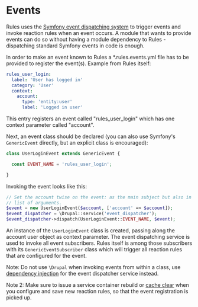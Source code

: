 # Events

Rules uses the [Symfony event dispatching system](http://symfony.com/doc/current/components/event_dispatcher/introduction.html)
to trigger events and invoke reaction rules when an event occurs. A module that
wants to provide events can do so without having a module dependency to Rules -
dispatching standard Symfony events in code is enough.

In order to make an event known to Rules a *.rules.events.yml file has to be
provided to register the event(s). Example from Rules itself:

```yaml
rules_user_login:
  label: 'User has logged in'
  category: 'User'
  context:
    account:
      type: 'entity:user'
      label: 'Logged in user'
```

This entry registers an event called "rules_user_login" which has one context
parameter called "account".

Next, an event class should be declared (you can also use Symfony's
```GenericEvent``` directly, but an explicit class is encouraged):

```php
class UserLoginEvent extends GenericEvent {

  const EVENT_NAME = 'rules_user_login';

}
```

Invoking the event looks like this:

```php
// Set the account twise on the event: as the main subject but also in the
// list of arguments.
$event = new UserLoginEvent($account, ['account' => $account]);
$event_dispatcher = \Drupal::service('event_dispatcher');
$event_dispatcher->dispatch(UserLoginEvent::EVENT_NAME, $event);
```

An instance of the ```UserLoginEvent``` class is created, passing along the
account user object as context parameter. The event dispatching service is used
to invoke all event subscribers. Rules itself is among those subscribers with
its ```GenericEventSubscriber``` class which will trigger all reaction rules
that are configured for the event.

Note: Do not use ```\Drupal``` when invoking events from within a class, use
[dependency injection](https://www.drupal.org/node/2133171) for the event
dispatcher service instead.

Note 2: Make sure to issue a service container rebuild or
[cache clear](https://www.drupal.org/documentation/clearing-rebuilding-cache)
when you configure and save new reaction rules, so that the event registration
is picked up.
